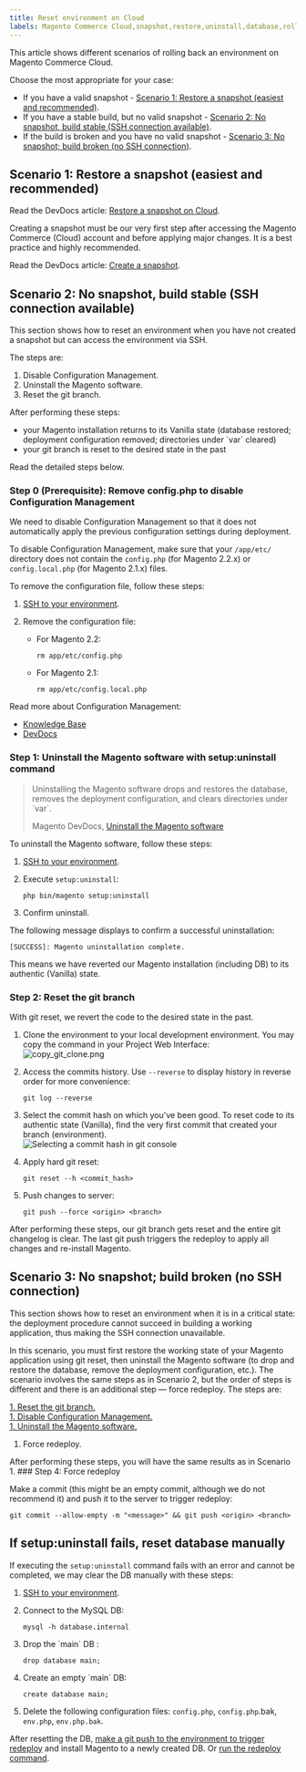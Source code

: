 ```yaml
---
title: Reset environment on Cloud
labels: Magento Commerce Cloud,snapshot,restore,uninstall,database,roll back,git,2.2.x,2.1.x,how to
---
```


This article shows different scenarios of rolling back an environment on Magento Commerce Cloud.

Choose the most appropriate for your case:

* If you have a valid snapshot - [Scenario 1: Restore a snapshot (easiest and recommended)](#scen1).
* If you have a stable build, but no valid snapshot - [Scenario 2: No snapshot, build stable (SSH connection available)](#scen2).
* If the build is broken and you have no valid snapshot - [Scenario 3: No snapshot; build broken (no SSH connection)](#scen3).

## Scenario 1: Restore a snapshot (easiest and recommended)

Read the DevDocs article: [Restore a snapshot on Cloud](http://devdocs.magento.com/guides/v2.2/cloud/project/project-webint-snap.html#restore-snapshot).

<p class="info">Creating a snapshot must be our very first step after accessing the Magento Commerce (Cloud) account and before applying major changes. It is a best practice and highly recommended.</p>

Read the DevDocs article: [Create a snapshot](http://devdocs.magento.com/guides/v2.2/cloud/project/project-webint-snap.html#create-snapshot).

## Scenario 2: No snapshot, build stable (SSH connection available)

This section shows how to reset an environment when you have not created a snapshot but can access the environment via SSH.

The steps are:

1. Disable Configuration Management.  
 1. Uninstall the Magento software.  
 1. Reset the git branch.

After performing these steps:

* your Magento installation returns to its Vanilla state (database restored; deployment configuration removed; directories under \`var\` cleared)
* your git branch is reset to the desired state in the past

Read the detailed steps below.

### Step 0 (Prerequisite): Remove config.php to disable Configuration Management

We need to disable Configuration Management so that it does not automatically apply the previous configuration settings during deployment.

To disable Configuration Management, make sure that your `` /app/etc/ `` directory does not contain the `` config.php `` (for Magento 2.2.x) or `` config.local.php `` (for Magento 2.1.x) files.

To remove the configuration file, follow these steps:

1. [SSH to your environment](http://devdocs.magento.com/guides/v2.2/cloud/env/environments-ssh.html#ssh).
1. Remove the configuration file:
    
    * For Magento 2.2:  
        
        
        <pre><code class="language-php">rm app/etc/config.php</code></pre>
        
        
    * For Magento 2.1:  
        
        
        <pre><code class="language-php">rm app/etc/config.local.php</code></pre>
        
        
    
    
    

Read more about Configuration Management:

* [Knowledge Base](https://support.magento.com/hc/en-us/articles/115003169574)
* [DevDocs](http://devdocs.magento.com/guides/v2.2/cloud/live/sens-data-over.html)

### Step 1: Uninstall the Magento software with setup:uninstall command

>  
> Uninstalling the Magento software drops and restores the database, removes the deployment configuration, and clears directories under \`var\`.
> 
> Magento DevDocs, [Uninstall the Magento software](http://devdocs.magento.com/guides/v2.2/install-gde/install/cli/install-cli-uninstall.html#instgde-install-uninstall)
> 

To uninstall the Magento software, follow these steps:

1. [SSH to your environment](http://devdocs.magento.com/guides/v2.2/cloud/env/environments-ssh.html#ssh).
1. Execute `` setup:uninstall ``:  
    
    
    <pre><code class="language-php">php bin/magento setup:uninstall</code></pre>
    
    
1. Confirm uninstall.

The following message displays to confirm a successful uninstallation:

<pre><code class="language-php">[SUCCESS]: Magento uninstallation complete.</code></pre>

This means we have reverted our Magento installation (including DB) to its authentic (Vanilla) state.

### Step 2: Reset the git branch

With git reset, we revert the code to the desired state in the past.

1. Clone the environment to your local development environment. You may copy the command in your Project Web Interface:  
     ![copy_git_clone.png](https://support.magento.com/hc/article_attachments/360000963074/copy_git_clone.png)
1. Access the commits history. Use `` --reverse `` to display history in reverse order for more convenience:  
    
    
    <pre><code class="language-git">git log --reverse</code></pre>
    
    
1. Select the commit hash on which you've been good. To reset code to its authentic state (Vanilla), find the very first commit that created your branch (environment).  
     ![Selecting a commit hash in git console](https://support.magento.com/hc/article_attachments/360000945733/select_commit_hash.png)
1. Apply hard git reset:  
    
    
    <pre><code class="language-git">git reset --h &lt;commit_hash></code></pre>
    
    
1. Push changes to server:  
    
    
    <pre><code class="language-git">git push --force &lt;origin> &lt;branch></code></pre>
    
    

After performing these steps, our git branch gets reset and the entire git changelog is clear. The last git push triggers the redeploy to apply all changes and re-install Magento.

## Scenario 3: No snapshot; build broken (no SSH connection)

This section shows how to reset an environment when it is in a critical state: the deployment procedure cannot succeed in building a working application, thus making the SSH connection unavailable.

In this scenario, you must first restore the working state of your Magento application using git reset, then uninstall the Magento software (to drop and restore the database, remove the deployment configuration, etc.). The scenario involves the same steps as in Scenario 2, but the order of steps is different and there is an additional step — force redeploy. The steps are:

[1. Reset the git branch.](https://support.magento.com/hc/en-us/articles/360000852534#reset-git-branch)  
 [1. Disable Configuration Management.](https://support.magento.com/hc/en-us/articles/360000852534#disable_config_management)  
 [1. Uninstall the Magento software.](https://support.magento.com/hc/en-us/articles/360000852534#setup-uninstall)  
 1. Force redeploy.

After performing these steps, you will have the same results as in Scenario 1. ### Step 4: Force redeploy

Make a commit (this might be an empty commit, although we do not recommend it) and push it to the server to trigger redeploy:

<pre><code class="language-git">git commit --allow-empty -m "&lt;message>" &amp;&amp; git push &lt;origin> &lt;branch></code></pre>

## If setup:uninstall fails, reset database manually

If executing the `` setup:uninstall `` command fails with an error and cannot be completed, we may clear the DB manually with these steps:

1. [SSH to your environment](http://devdocs.magento.com/guides/v2.2/cloud/env/environments-ssh.html#ssh).
1. Connect to the MySQL DB:  
    
    
    <pre><code class="language-sql">mysql -h database.internal</code></pre>
    
    
1. Drop the \`main\` DB :  
    
    
    <pre><code class="language-sql">drop database main;</code></pre>
    
    
1. Create an empty \`main\` DB:  
    
    
    <pre><code class="language-sql">create database main;</code></pre>
    
    
1. Delete the following configuration files: `` config.php ``, `` config.php ``.bak, `` env.php ``, `` env.php.bak ``.

After resetting the DB, [make a git push to the environment to trigger redeploy](https://devdocs.magento.com/guides/v2.3/cloud/reference/cli-ref-topic.html#git-commands) and install Magento to a newly created DB. Or [run the redeploy command](https://devdocs.magento.com/guides/v2.3/cloud/reference/cli-ref-topic.html#environment-commands).